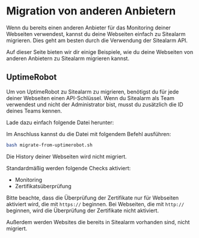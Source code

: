 # Migration von anderen Anbietern

Wenn du bereits einen anderen Anbieter für das Monitoring deiner Webseiten verwendest, kannst du deine Webseiten einfach zu Sitealarm migrieren.
Dies geht am besten durch die Verwendung der Sitealarm API.

Auf dieser Seite bieten wir dir einige Beispiele, wie du deine Webseiten von anderen Anbietern zu Sitealarm migrieren kannst.

## UptimeRobot

Um von UptimeRobot zu Sitealarm zu migrieren, benötigst du für jede deiner Webseiten einen API-Schlüssel.
Wenn du Sitealarm als Team verwendest und nicht der Administrator bist, musst du zusätzlich die ID deines Teams kennen.

Lade dazu einfach folgende Datei herunter:

Im Anschluss kannst du die Datei mit folgendem Befehl ausführen:

```bash
bash migrate-from-uptimerobot.sh
```

Die History deiner Webseiten wird nicht migriert.

Standardmäßig werden folgende Checks aktiviert:
- Monitoring
- Zertifikatsüberprüfung

Bitte beachte, dass die Überprüfung der Zertifikate nur für Webseiten aktiviert wird, die mit `https://` beginnen.
Bei Webseiten, die mit `http://` beginnen, wird die Überprüfung der Zertifikate nicht aktiviert.

Außerdem werden Websites die bereits in Sitealarm vorhanden sind, nicht migriert.
